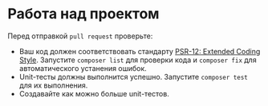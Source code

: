 # Работа над проектом

Перед отправкой `pull request` проверьте:
- Ваш код должен соответствовать стандарту [PSR-12: Extended Coding Style](https://www.php-fig.org/psr/psr-12/). Запустите `composer list` для проверки кода и `composer fix` для автоматического устанения ошибок.
- Unit-тесты должны выполнится успешно. Запустите `composer test` для их выполнения.
- Создавайте как можно больше unit-тестов.
